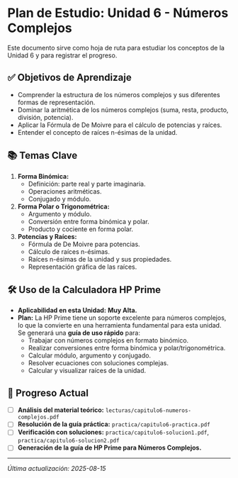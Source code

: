 # Plan de Estudio: Unidad 6 - Números Complejos

Este documento sirve como hoja de ruta para estudiar los conceptos de la Unidad 6 y para registrar el progreso.

## ✅ Objetivos de Aprendizaje

- Comprender la estructura de los números complejos y sus diferentes formas de representación.
- Dominar la aritmética de los números complejos (suma, resta, producto, división, potencia).
- Aplicar la Fórmula de De Moivre para el cálculo de potencias y raíces.
- Entender el concepto de raíces n-ésimas de la unidad.

## 📚 Temas Clave

1.  **Forma Binómica:**
    -   Definición: parte real y parte imaginaria.
    -   Operaciones aritméticas.
    -   Conjugado y módulo.
2.  **Forma Polar o Trigonométrica:**
    -   Argumento y módulo.
    -   Conversión entre forma binómica y polar.
    -   Producto y cociente en forma polar.
3.  **Potencias y Raíces:**
    -   Fórmula de De Moivre para potencias.
    -   Cálculo de raíces n-ésimas.
    -   Raíces n-ésimas de la unidad y sus propiedades.
    -   Representación gráfica de las raíces.

## 🛠️ Uso de la Calculadora HP Prime

-   **Aplicabilidad en esta Unidad:** **Muy Alta.**
-   **Plan:** La HP Prime tiene un soporte excelente para números complejos, lo que la convierte en una herramienta fundamental para esta unidad. Se generará una **guía de uso rápido** para:
    -   Trabajar con números complejos en formato binómico.
    -   Realizar conversiones entre forma binómica y polar/trigonométrica.
    -   Calcular módulo, argumento y conjugado.
    -   Resolver ecuaciones con soluciones complejas.
    -   Calcular y visualizar raíces de la unidad.

## 📝 Progreso Actual

-   [ ] **Análisis del material teórico:** `lecturas/capitulo6-numeros-complejos.pdf`
-   [ ] **Resolución de la guía práctica:** `practica/capitulo6-practica.pdf`
-   [ ] **Verificación con soluciones:** `practica/capitulo6-solucion1.pdf`, `practica/capitulo6-solucion2.pdf`
-   [ ] **Generación de la guía de HP Prime para Números Complejos.**

---
*Última actualización: 2025-08-15*
